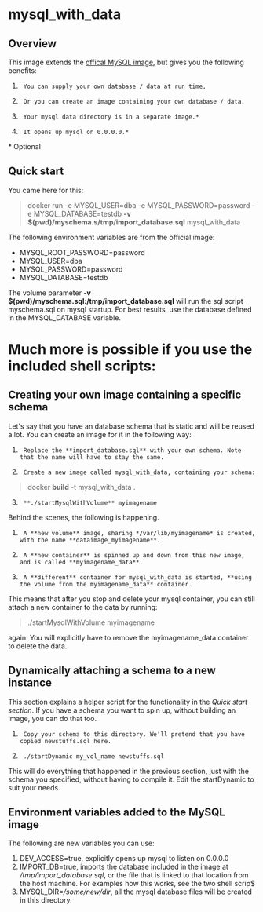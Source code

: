 # mysql_with_data

## Overview

This image extends the [offical MySQL image](https://registry.hub.docker.com/_/mysql/), but gives you the following benefits:

1.      You can supply your own database / data at run time,
2.      Or you can create an image containing your own database / data.
2.      Your mysql data directory is in a separate image.*
4.      It opens up mysql on 0.0.0.0.*

\* Optional
## Quick start

You came here for this:
> docker run -e MYSQL_USER=dba -e MYSQL_PASSWORD=password -e MYSQL_DATABASE=testdb **-v $(pwd)/myschema.s/tmp/import_database.sql** mysql_with_data

The following environment variables are from the official image:

- MYSQL_ROOT_PASSWORD=password
- MYSQL_USER=dba
- MYSQL_PASSWORD=password
- MYSQL_DATABASE=testdb

The volume parameter **-v $(pwd)/myschema.sql:/tmp/import_database.sql** will run the sql script myschema.sql on mysql startup. For best results, use the database defined in the MYSQL_DATABASE variable.

# Much more is possible if you use the included shell scripts:
## Creating your own image containing a specific schema

Let's say that you have an database schema that is static and will be reused a lot. You can create an image for it in the following way:

1.      Replace the **import_database.sql** with your own schema. Note that the name will have to stay the same.
2.      Create a new image called mysql_with_data, containing your schema:
> docker **build** -t mysql_with_data .
3.      **./startMysqlWithVolume** myimagename

Behind the scenes, the following is happening.

1.      A **new volume** image, sharing */var/lib/myimagename* is created, with the name **dataimage_myimagename**.
2.      A **new container** is spinned up and down from this new image, and is called **myimagename_data**.
3.      A **different** container for mysql_with_data is started, **using the volume from the myimagename_data** container.

This means that after you stop and delete your mysql container, you can still attach a new container to the data by running:
> ./startMysqlWithVolume myimagename

again. You will explicitly have to remove the myimagename_data container to delete the data.

## Dynamically attaching a schema to a new instance

This section explains a helper script for the functionality in the *Quick start section*.
If you have a schema you want to spin up, without building an image, you can do that too.

1.      Copy your schema to this directory. We'll pretend that you have copied newstuffs.sql here.
2.      ./startDynamic my_vol_name newstuffs.sql

This will do everything that happened in the previous section, just with the schema you specified, without having to compile it. Edit the startDynamic to suit your needs.

## Environment variables added to the MySQL image

The following are new variables you can use:

1. DEV_ACCESS=true, explicitly opens up mysql to listen on 0.0.0.0
2. IMPORT_DB=true, imports the database included in the image at */tmp/import_database.sql*, or the file that is linked to that location from the host machine. For examples how this works, see the two shell scrip$
3. MYSQL_DIR=*/some/new/dir*, all the mysql database files will be created in this directory.



